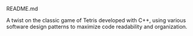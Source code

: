 README.md

A twist on the classic game of Tetris developed with C++, using various software design patterns to maximize code readability and organization. 
